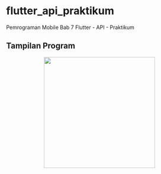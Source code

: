 # flutter_api_praktikum

Pemrograman Mobile Bab 7 Flutter - API - Praktikum

## Tampilan Program
<p align="center">
<img src="https://github.com/onynovianti/flutter_api_praktikum/blob/a19d5ea5d7e9f71ac16d5d4435964089cc4e4f1a/assets/record.gif" width="300" />
</p>


